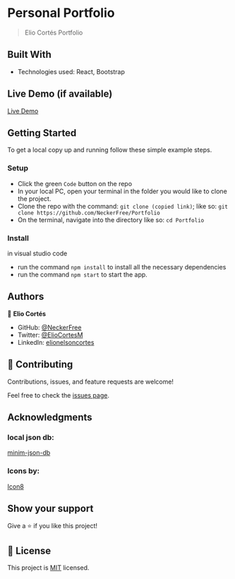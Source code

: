 [](https://img.shields.io/badge/Microverse-blueviolet)

# Personal Portfolio


> Elio Cortés Portfolio


## Built With

- Technologies used: React, Bootstrap

## Live Demo (if available)

[Live Demo](https://neckerfree.github.io/Portfolio/)

## Getting Started

To get a local copy up and running follow these simple example steps.

### Setup
- Click the green `Code` button on the repo
- In your local PC, open your terminal in the folder you would like to clone the project.
- Clone the repo with the command: `git clone (copied link)`; like so: `git clone https://github.com/NeckerFree/Portfolio`
- On the terminal, navigate into the directory like so: `cd Portfolio`

### Install
in visual studio code
-  run the command `npm install` to install all the necessary dependencies
-  run the command `npm start` to start the app.

## Authors

👤 **Elio Cortés**

- GitHub: [@NeckerFree](https://github.com/NeckerFree)
- Twitter: [@ElioCortesM](https://twitter.com/ElioCortesM)
- LinkedIn: [elionelsoncortes](https://www.linkedin.com/in/elionelsoncortes/)

## 🤝 Contributing

Contributions, issues, and feature requests are welcome!

Feel free to check the [issues page](https://github.com/NeckerFree/Portfolio/issues).

## Acknowledgments

### local json db:

[minim-json-db](https://github.com/leoncvlt/minim-json-db/blob/4b15fc3c0edaad25406b5ba76c158b70c9583007/LICENSE)

### Icons by:

[Icon8](https://icons8.com)

## Show your support

Give a ⭐️ if you like this project!

## 📝 License

This project is [MIT](./MIT.md) licensed.

